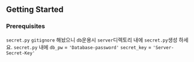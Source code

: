 ## Getting Started

### Prerequisites
`secret.py` `gitignore` 해놨으니 `db`운용시 `server`디렉토리 내에 `secret.py`생성 하세요.
`secret.py` 내에 `db_pw` = `'Database-password'`
                `secret_key` = `'Server-Secret-Key'`

